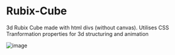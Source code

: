 # Rubix-Cube

3d Rubix Cube made with html divs (without canvas). Utilises CSS Tranformation properties for 3d structuring and animation

![image](https://github.com/user-attachments/assets/73f70593-3688-4187-9751-d89215683814)
